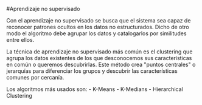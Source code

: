 #Aprendizaje no supervisado

Con el aprendizaje no supervisado se busca que el sistema sea capaz de reconocer patrones ocultos en los datos no estructurados. Dicho de otro modo el algoritmo debe agrupar los datos y catalogarlos por similitudes entre ellos.

La técnica de aprendizaje no supervisado más común es el clustering que agrupa los datos existentes de los que desconocemos sus características en común o queremos descubrirlas. Este método crea "puntos centrales" o jerarquías para diferenciar los grupos y descubrir las características comunes por cercanía.
 
Los algoritmos más usados son:
    - K-Means
    - K-Medians
    - Hierarchical Clustering